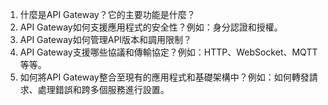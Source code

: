 

1. 什麼是API Gateway？它的主要功能是什麼？
2. API Gateway如何支援應用程式的安全性？例如：身分認證和授權。 
3. API Gateway如何管理API版本和調用限制？ 
4. API Gateway支援哪些協議和傳輸協定？例如：HTTP、WebSocket、MQTT等等。 
5. 如何將API Gateway整合至現有的應用程式和基礎架構中？例如：如何轉發請求、處理錯誤和跨多個服務進行設置。